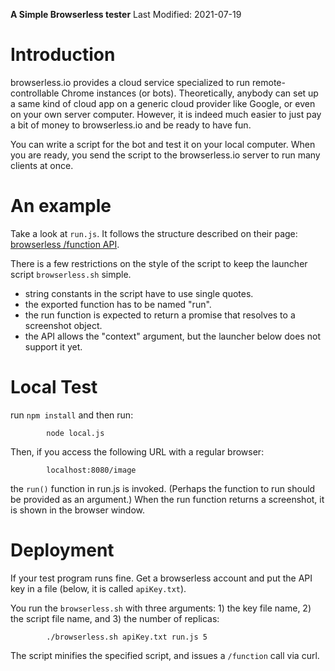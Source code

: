 **A Simple Browserless tester**
  Last Modified: 2021-07-19

# Introduction

browserless.io provides a cloud service specialized to run remote-controllable Chrome instances (or bots). Theoretically, anybody can set up a same kind of cloud app on a generic cloud provider like Google, or even on your own server computer. However, it is indeed much easier to just pay a bit of money to browserless.io and be ready to have fun.

You can write a script for the bot and test it on your local computer. When you are ready, you send the script to the browserless.io server to run many clients at once.

# An example

Take a look at `run.js`. It follows the structure described on their page: [browserless /function API](https://docs.browserless.io/docs/function.html).

There is a few restrictions on the style of the script to keep the launcher script `browserless.sh` simple.

  - string constants in the script have to use single quotes.
  - the exported function has to be named "run".
  - the run function is expected to return a promise that resolves to a screenshot object.
  - the API allows the "context" argument, but the launcher below does not support it yet.

# Local Test

  run `npm install` and then run:

~~~~~~~~
        node local.js
~~~~~~~~

Then, if you access the following URL with a regular browser:
~~~~~~~~
        localhost:8080/image
~~~~~~~~

the `run()` function in run.js is invoked.  (Perhaps the function to run should be provided as an argument.)  When the run function returns a screenshot, it is shown in the browser window.

# Deployment

If your test program runs fine. Get a browserless account and put the API key in a file (below, it is called `apiKey.txt`).

You run the `browserless.sh` with three arguments: 1) the key file name, 2) the script file name, and 3) the number of replicas:

~~~~~~~~
        ./browserless.sh apiKey.txt run.js 5
~~~~~~~~
The script minifies the specified script, and issues a `/function` call via curl.
